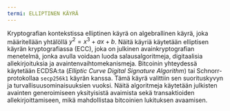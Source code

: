 ```yaml
---
termi: ELLIPTINEN KÄYRÄ
---
```


Kryptografian kontekstissa elliptinen käyrä on algebrallinen käyrä, joka määritellään yhtälöllä $y^2 = x^3 + ax + b$. Näitä käyriä käytetään elliptisen käyrän kryptografiassa (ECC), joka on julkinen avainkryptografian menetelmä, jonka avulla voidaan luoda salausalgoritmeja, digitaalisia allekirjoituksia ja avaintenvaihtomekanismeja. Bitcoinin yhteydessä käytetään ECDSA:ta (*Elliptic Curve Digital Signature Algorithm*) tai Schnorr-protokollaa `secp256k1` käyrän kanssa. Tämä käyrä valittiin sen suorituskyvyn ja turvallisuusominaisuuksien vuoksi. Näitä algoritmeja käytetään julkisten avainten generoimiseen yksityisistä avaimista sekä transaktioiden allekirjoittamiseen, mikä mahdollistaa bitcoinien lukituksen avaamisen.